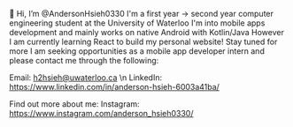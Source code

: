 👋 Hi, I’m @AndersonHsieh0330
I'm a first year -> second year computer engineering student at the University of Waterloo
I'm into mobile apps development and mainly works on native Android with Kotlin/Java
However I am currently learning React to build my personal website! Stay tuned for more
I am seeking opportunities as a mobile app developer intern and please contact me through the following:

Email: h2hsieh@uwaterloo.ca \n
LinkedIn: https://www.linkedin.com/in/anderson-hsieh-6003a41ba/

Find out more about me:
Instagram: https://www.instagram.com/anderson_hsieh0330/
